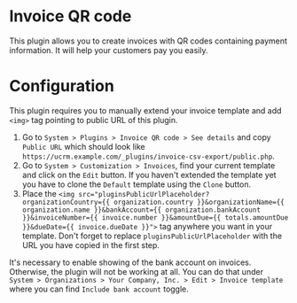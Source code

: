 # Invoice QR code

This plugin allows you to create invoices with QR codes containing payment information. It will help your customers pay you easily.

# Configuration

This plugin requires you to manually extend your invoice template and add `<img>` tag pointing to public URL of this plugin.

1. Go to `System > Plugins > Invoice QR code > See details` and copy `Public URL` which should look like `https://ucrm.example.com/_plugins/invoice-csv-export/public.php`.
2. Go to `System > Customization > Invoices`, find your current template and click on the `Edit` button. If you haven't extended the template yet you have to clone the `Default` template using the `Clone` button.
3. Place the `<img src="pluginsPublicUrlPlaceholder?organizationCountry={{ organization.country }}&organizationName={{ organization.name }}&bankAccount={{ organization.bankAccount }}&invoiceNumber={{ invoice.number }}&amountDue={{ totals.amountDue }}&dueDate={{ invoice.dueDate }}">` tag anywhere you want in your template. Don't forget to replace `pluginsPublicUrlPlaceholder` with the URL you have copied in the first step.

It's necessary to enable showing of the bank account on invoices. Otherwise, the plugin will not be working at all. You can do that under `System > Organizations > Your Company, Inc. > Edit > Invoice template` where you can find `Include bank account` toggle.
